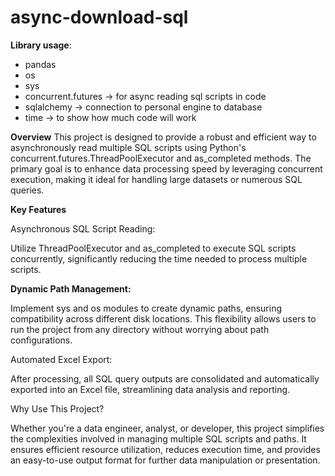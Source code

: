 # async-download-sql

**Library usage**: 
- pandas
- os
- sys
- concurrent.futures -> for async reading sql scripts in code
- sqlalchemy -> connection to personal engine to database
- time -> to show how much code will work
  
**Overview**
This project is designed to provide a robust and efficient way to asynchronously read multiple SQL scripts using Python's concurrent.futures.ThreadPoolExecutor and as_completed methods. The primary goal is to enhance data processing speed by leveraging concurrent execution, making it ideal for handling large datasets or numerous SQL queries.

**Key Features**

Asynchronous SQL Script Reading: 

Utilize ThreadPoolExecutor and as_completed to execute SQL scripts concurrently, significantly reducing the time needed to process multiple scripts.

__Dynamic Path Management:__ 

Implement sys and os modules to create dynamic paths, ensuring compatibility across different disk locations. 
This flexibility allows users to run the project from any directory without worrying about path configurations.

Automated Excel Export: 

After processing, all SQL query outputs are consolidated and automatically exported into an Excel file, streamlining data analysis and reporting.

Why Use This Project?

Whether you're a data engineer, analyst, or developer, this project simplifies the complexities involved in managing multiple SQL scripts and paths. 
It ensures efficient resource utilization, reduces execution time, and provides an easy-to-use output format for further data manipulation or presentation.
